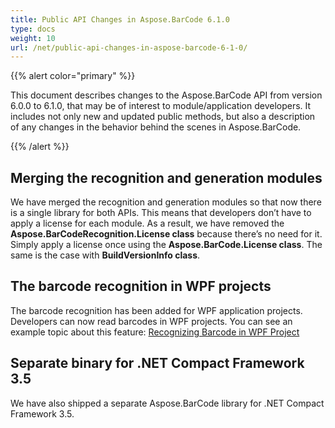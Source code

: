 ```yaml
---
title: Public API Changes in Aspose.BarCode 6.1.0
type: docs
weight: 10
url: /net/public-api-changes-in-aspose-barcode-6-1-0/
---
```


{{% alert color="primary" %}} 

This document describes changes to the Aspose.BarCode API from version 6.0.0 to 6.1.0, that may be of interest to module/application developers. It includes not only new and updated public methods, but also a description of any changes in the behavior behind the scenes in Aspose.BarCode. 

{{% /alert %}} 
## **Merging the recognition and generation modules**
We have merged the recognition and generation modules so that now there is a single library for both APIs. This means that developers don’t have to apply a license for each module. As a result, we have removed the **Aspose.BarCodeRecognition.License class** because there’s no need for it. Simply apply a license once using the **Aspose.BarCode.License class**. The same is the case with **BuildVersionInfo class**.
## **The barcode recognition in WPF projects**
The barcode recognition has been added for WPF application projects. Developers can now read barcodes in WPF projects. You can see an example topic about this feature: [Recognizing Barcode in WPF Project](https://docs.aspose.com/barcode/net/read-barcodes-with-aspose-barcode-apis/#recognizing-barcode-in-wpf-project)
## **Separate binary for .NET Compact Framework 3.5**
We have also shipped a separate Aspose.BarCode library for .NET Compact Framework 3.5.
